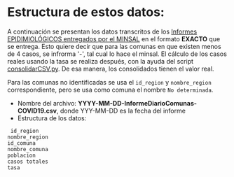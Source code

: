 # Estructura de estos datos:

A continuación se presentan los datos transcritos de los [Informes EPIDIMIOLÓGICOS entregados por el MINSAL]() en el formato **EXACTO** que se entrega. Esto quiere decir que para las comunas en que existen menos de 4 casos, se infrorma '-', tal cual lo hace el minsal. El cálculo de los casos reales usando la tasa se realiza después, con la ayuda del script [consolidarCSV.py](https://github.com/YachayData/COVID-19/blob/master/actualizacion/consolidarCSV.py). De esa manera, los consolidados tienen el valor real.

Para las comunas no identificadas se usa el `id_region` y `nombre_region` correspondiente, pero se usa como comuna el nombre `No determinada`.

- Nombre del archivo: **YYYY-MM-DD-InformeDiarioComunas-COVID19.csv**, donde YYY-MM-DD es la fecha del informe
- Estructura de los datos:
```
 id_region
nombre_region
id_comuna
nombre_comuna
poblacion
casos totales
tasa
```
